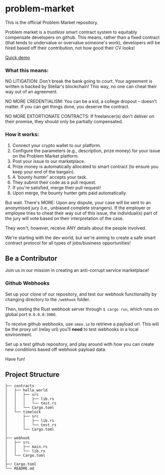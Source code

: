# problem-market

This is the official Problem Market repository.

Problem market is a *trustless* smart contract system to equitably compensate developers on github. This means, rather than a fixed contract (that tends to undervalue or overvalue someone's work), developers will be hired based off their contribution, not how good their CV looks!

[Quick demo](https://www.youtube.com/watch?v=gZAQVz69f6I)

### What this means:

NO LITIGATION: Don't break the bank going to court. Your agreement is written is backed by Stellar's blockchain! This way, no one can cheat their way out of an agreement.

NO MORE CREDENTIALISM: You can be a kid, a college dropout – doesn't matter. If you can get things done, you deserve the contract.

NO MORE EXTORTIONATE CONTRACTS: If freelancer(s) don't deliver on their promise, they should only be partially compensated.

### How it works:

1. Connect your crypto wallet to our platform.
2. Configure the parameters (e.g., description, prize money) for your issue on the Problem Market platform.
3. Post your issue to our marketplace.
4. Prize money is automatically allocated to smart contract (to ensure you keep your end of the bargain).
5. A 'bounty hunter' accepts your task.
6. They submit their code as a pull request.
7. If you're satisfied, merge their pull request!
8. Upon merge, the bounty hunter gets paid automatically.

But wait. There's MORE:
Upon any dispute, your case will be sent to an anonymised jury (i.e., unbiased complete strangers). If the employer or employee tries to cheat their way out of this issue, the individual(s) part of the jury will vote based on their interpretation of the case.

They won't; however, receive ANY details about the people involved. 

We're starting with the dev world, but we're aiming to create a safe smart contract protocol for all types of jobs/business opportunities!

## Be a Contributor 
Join us in our mission in creating an anti-corrupt service marketplace!

### Github Webhooks

Set up your clone of our repository, and test our webhook functionality by changing directory to the `/webhook` folder.

Then, testing the Rust webhook server through `$ cargo run`, which runs on global port `0.0.0.0:3000`.

To receive github webhooks, use `smee.io` to retrieve a payload url. This will be the proxy url (relay url) you'll **need** to test webhooks in a local environment.

Set up a test github repository, and play around with how you can create new conditions based off webhook payload data.

Have fun!

## Project Structure
```text
├── contracts
│   ├── hello_world
│   │   ├── src
│   │   │   ├── lib.rs
│   │   │   └── test.rs
│   │   └── Cargo.toml
│   └── timelock
│       ├── src
│       │   ├── lib.rs
│       │   └── test.rs
│       └── Cargo.toml
│
├── webhook
│   ├── src
│   │   ├── main.rs
│   │   └── lib.rs
│   └── Cargo.toml
│
├── Cargo.toml
└── README.md
